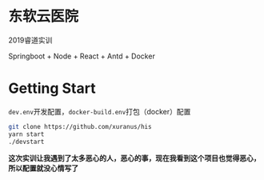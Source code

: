 # 东软云医院
2019睿道实训

Springboot + Node + React + Antd + Docker

# Getting Start
`dev.env`开发配置，`docker-build.env`打包（docker）配置
```bash
git clone https://github.com/xuranus/his
yarn start
./devstart
```

**这次实训让我遇到了太多恶心的人，恶心的事，现在我看到这个项目也觉得恶心，所以配置就没心情写了**